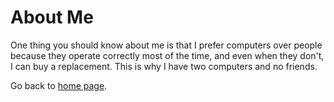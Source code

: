 # About Me

One thing you should know about me is that I prefer computers over people because they operate correctly most of the time, and even when they don't, I can buy a replacement. This is why I have two computers and no friends.

Go back to [home page](index.html).
